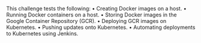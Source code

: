 This challenge tests the following:
•	Creating Docker images on a host.
•	Running Docker containers on a host.
•	Storing Docker images in the Google Container Repository (GCR).
•	Deploying GCR images on Kubernetes.
•	Pushing updates onto Kubernetes.
•	Automating deployments to Kubernetes using Jenkins.
